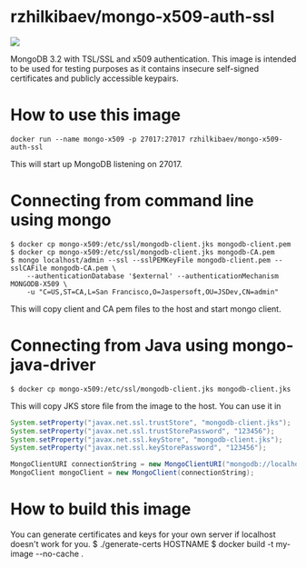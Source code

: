 # rzhilkibaev/mongo-x509-auth-ssl
[![](http://dockeri.co/image/rzhilkibaev/mongo-x509-auth-ssl)](https://registry.hub.docker.com/u/rzhilkibaev/mongo-x509-auth-ssl/)

MongoDB 3.2 with TSL/SSL and x509 authentication.
This image is intended to be used for testing purposes as it contains insecure self-signed certificates and publicly accessible keypairs.

# How to use this image

    docker run --name mongo-x509 -p 27017:27017 rzhilkibaev/mongo-x509-auth-ssl
This will start up MongoDB listening on 27017.

# Connecting from command line using mongo

    $ docker cp mongo-x509:/etc/ssl/mongodb-client.jks mongodb-client.pem
    $ docker cp mongo-x509:/etc/ssl/mongodb-client.jks mongodb-CA.pem
    $ mongo localhost/admin --ssl --sslPEMKeyFile mongodb-client.pem --sslCAFile mongodb-CA.pem \
        --authenticationDatabase '$external' --authenticationMechanism MONGODB-X509 \
        -u "C=US,ST=CA,L=San Francisco,O=Jaspersoft,OU=JSDev,CN=admin"
This will copy client and CA pem files to the host and start mongo client.
      
# Connecting from Java using mongo-java-driver

    $ docker cp mongo-x509:/etc/ssl/mongodb-client.jks mongodb-client.jks
This will copy JKS store file from the image to the host. You can use it  in 
```java
System.setProperty("javax.net.ssl.trustStore", "mongodb-client.jks");
System.setProperty("javax.net.ssl.trustStorePassword", "123456");
System.setProperty("javax.net.ssl.keyStore", "mongodb-client.jks");
System.setProperty("javax.net.ssl.keyStorePassword", "123456");

MongoClientURI connectionString = new MongoClientURI("mongodb://localhost:27017/admin?authMechanism=MONGODB-X509&ssl=true");
MongoClient mongoClient = new MongoClient(connectionString);
```

# How to build this image
You can generate certificates and keys for your own server if localhost doesn't work for you.
    $ ./generate-certs HOSTNAME
    $ docker build -t my-image --no-cache .
